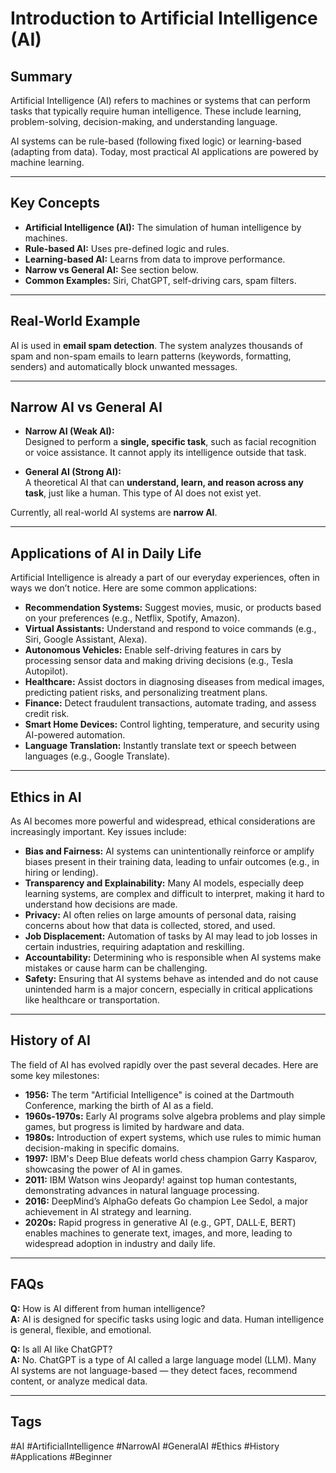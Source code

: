# Introduction to Artificial Intelligence (AI)

## Summary
Artificial Intelligence (AI) refers to machines or systems that can perform tasks that typically require human intelligence. These include learning, problem-solving, decision-making, and understanding language.

AI systems can be rule-based (following fixed logic) or learning-based (adapting from data). Today, most practical AI applications are powered by machine learning.

---

## Key Concepts

- **Artificial Intelligence (AI):** The simulation of human intelligence by machines.
- **Rule-based AI:** Uses pre-defined logic and rules.
- **Learning-based AI:** Learns from data to improve performance.
- **Narrow vs General AI:** See section below.
- **Common Examples:** Siri, ChatGPT, self-driving cars, spam filters.

---

## Real-World Example

AI is used in **email spam detection**. The system analyzes thousands of spam and non-spam emails to learn patterns (keywords, formatting, senders) and automatically block unwanted messages.

---

## Narrow AI vs General AI

- **Narrow AI (Weak AI):**  
  Designed to perform a **single, specific task**, such as facial recognition or voice assistance. It cannot apply its intelligence outside that task.

- **General AI (Strong AI):**  
  A theoretical AI that can **understand, learn, and reason across any task**, just like a human. This type of AI does not exist yet.

Currently, all real-world AI systems are **narrow AI**.

---

## Applications of AI in Daily Life

Artificial Intelligence is already a part of our everyday experiences, often in ways we don’t notice. Here are some common applications:

- **Recommendation Systems:** Suggest movies, music, or products based on your preferences (e.g., Netflix, Spotify, Amazon).
- **Virtual Assistants:** Understand and respond to voice commands (e.g., Siri, Google Assistant, Alexa).
- **Autonomous Vehicles:** Enable self-driving features in cars by processing sensor data and making driving decisions (e.g., Tesla Autopilot).
- **Healthcare:** Assist doctors in diagnosing diseases from medical images, predicting patient risks, and personalizing treatment plans.
- **Finance:** Detect fraudulent transactions, automate trading, and assess credit risk.
- **Smart Home Devices:** Control lighting, temperature, and security using AI-powered automation.
- **Language Translation:** Instantly translate text or speech between languages (e.g., Google Translate).

---

## Ethics in AI

As AI becomes more powerful and widespread, ethical considerations are increasingly important. Key issues include:

- **Bias and Fairness:** AI systems can unintentionally reinforce or amplify biases present in their training data, leading to unfair outcomes (e.g., in hiring or lending).
- **Transparency and Explainability:** Many AI models, especially deep learning systems, are complex and difficult to interpret, making it hard to understand how decisions are made.
- **Privacy:** AI often relies on large amounts of personal data, raising concerns about how that data is collected, stored, and used.
- **Job Displacement:** Automation of tasks by AI may lead to job losses in certain industries, requiring adaptation and reskilling.
- **Accountability:** Determining who is responsible when AI systems make mistakes or cause harm can be challenging.
- **Safety:** Ensuring that AI systems behave as intended and do not cause unintended harm is a major concern, especially in critical applications like healthcare or transportation.

---

## History of AI

The field of AI has evolved rapidly over the past several decades. Here are some key milestones:

- **1956:** The term "Artificial Intelligence" is coined at the Dartmouth Conference, marking the birth of AI as a field.
- **1960s-1970s:** Early AI programs solve algebra problems and play simple games, but progress is limited by hardware and data.
- **1980s:** Introduction of expert systems, which use rules to mimic human decision-making in specific domains.
- **1997:** IBM's Deep Blue defeats world chess champion Garry Kasparov, showcasing the power of AI in games.
- **2011:** IBM Watson wins Jeopardy! against top human contestants, demonstrating advances in natural language processing.
- **2016:** DeepMind’s AlphaGo defeats Go champion Lee Sedol, a major achievement in AI strategy and learning.
- **2020s:** Rapid progress in generative AI (e.g., GPT, DALL·E, BERT) enables machines to generate text, images, and more, leading to widespread adoption in industry and daily life.

---

## FAQs

**Q:** How is AI different from human intelligence?  
**A:** AI is designed for specific tasks using logic and data. Human intelligence is general, flexible, and emotional.

**Q:** Is all AI like ChatGPT?  
**A:** No. ChatGPT is a type of AI called a large language model (LLM). Many AI systems are not language-based — they detect faces, recommend content, or analyze medical data.

---

## Tags
#AI #ArtificialIntelligence #NarrowAI #GeneralAI #Ethics #History #Applications #Beginner
